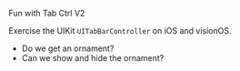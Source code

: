 Fun with Tab Ctrl V2

Exercise the UIKit `UITabBarController` on iOS and visionOS. 

- Do we get an ornament?
- Can we show and hide the ornament?
